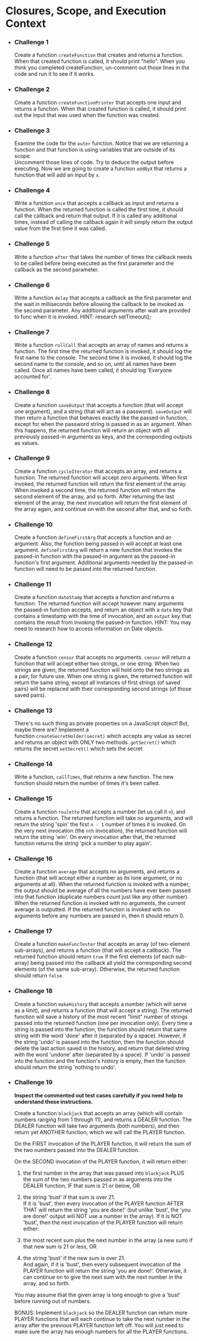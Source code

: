 Closures, Scope, and Execution Context
======================================

-   ### Challenge 1

    Create a function `createFunction` that creates and returns a function. When that created function is called, it should print "hello". When you think you completed createFunction, un-comment out those lines in the code and run it to see if it works.
-   ### Challenge 2

    Create a function `createFunctionPrinter` that accepts one input and returns a function. When that created function is called, it should print out the input that was used when the function was created.
-   ### Challenge 3

    Examine the code for the `outer` function. Notice that we are returning a function and that function is using variables that are outside of its scope.\
    Uncomment those lines of code. Try to deduce the output before executing. Now we are going to create a function `addByX` that returns a function that will add an input by `x`.
-   ### Challenge 4

    Write a function `once` that accepts a callback as input and returns a function. When the returned function is called the first time, it should call the callback and return that output. If it is called any additional times, instead of calling the callback again it will simply return the output value from the first time it was called.
-   ### Challenge 5

    Write a function `after` that takes the number of times the callback needs to be called before being executed as the first parameter and the callback as the second parameter.
-   ### Challenge 6

    Write a function `delay` that accepts a callback as the first parameter and the wait in milliseconds before allowing the callback to be invoked as the second parameter. Any additional arguments after wait are provided to func when it is invoked. HINT: research setTimeout();
-   ### Challenge 7

    Write a function `rollCall` that accepts an array of names and returns a function. The first time the returned function is invoked, it should log the first name to the console. The second time it is invoked, it should log the second name to the console, and so on, until all names have been called. Once all names have been called, it should log 'Everyone accounted for'.
-   ### Challenge 8

    Create a function `saveOutput` that accepts a function (that will accept one argument), and a string (that will act as a password). `saveOutput` will then return a function that behaves exactly like the passed-in function, except for when the password string is passed in as an argument. When this happens, the returned function will return an object with all previously passed-in arguments as keys, and the corresponding outputs as values.
-   ### Challenge 9

    Create a function `cycleIterator` that accepts an array, and returns a function. The returned function will accept zero arguments. When first invoked, the returned function will return the first element of the array. When invoked a second time, the returned function will return the second element of the array, and so forth. After returning the last element of the array, the next invocation will return the first element of the array again, and continue on with the second after that, and so forth.
-   ### Challenge 10

    Create a function `defineFirstArg` that accepts a function and an argument. Also, the function being passed in will accept at least one argument. `defineFirstArg` will return a new function that invokes the passed-in function with the passed-in argument as the passed-in function's first argument. Additional arguments needed by the passed-in function will need to be passed into the returned function.
-   ### Challenge 11

    Create a function `dateStamp` that accepts a function and returns a function. The returned function will accept however many arguments the passed-in function accepts, and return an object with a `date` key that contains a timestamp with the time of invocation, and an `output` key that contains the result from invoking the passed-in function. HINT: You may need to research how to access information on Date objects.
-   ### Challenge 12

    Create a function `censor` that accepts no arguments. `censor` will return a function that will accept either two strings, or one string. When two strings are given, the returned function will hold onto the two strings as a pair, for future use. When one string is given, the returned function will return the same string, except all instances of first strings (of saved pairs) will be replaced with their corresponding second strings (of those saved pairs).
-   ### Challenge 13

    There's no such thing as private properties on a JavaScript object! But, maybe there are? Implement a function `createSecretHolder(secret)` which accepts any value as secret and returns an object with ONLY two methods. `getSecret()` which returns the secret `setSecret()` which sets the secret
-   ### Challenge 14

    Write a function, `callTimes`, that returns a new function. The new function should return the number of times it's been called.
-   ### Challenge 15

    Create a function `roulette` that accepts a number (let us call it `n`), and returns a function. The returned function will take no arguments, and will return the string 'spin' the first `n - 1` number of times it is invoked. On the very next invocation (the `nth` invocation), the returned function will return the string 'win'. On every invocation after that, the returned function returns the string 'pick a number to play again'.
-   ### Challenge 16

    Create a function `average` that accepts no arguments, and returns a function (that will accept either a number as its lone argument, or no arguments at all). When the returned function is invoked with a number, the output should be average of all the numbers have ever been passed into that function (duplicate numbers count just like any other number). When the returned function is invoked with no arguments, the current average is outputted. If the returned function is invoked with no arguments before any numbers are passed in, then it should return 0.
-   ### Challenge 17

    Create a function `makeFuncTester` that accepts an array (of two-element sub-arrays), and returns a function (that will accept a callback). The returned function should return `true` if the first elements (of each sub-array) being passed into the callback all yield the corresponding second elements (of the same sub-array). Otherwise, the returned function should return `false`.
-   ### Challenge 18

    Create a function `makeHistory` that accepts a number (which will serve as a limit), and returns a function (that will accept a string). The returned function will save a history of the most recent "limit" number of strings passed into the returned function (one per invocation only). Every time a string is passed into the function, the function should return that same string with the word 'done' after it (separated by a space). However, if the string 'undo' is passed into the function, then the function should delete the last action saved in the history, and return that deleted string with the word 'undone' after (separated by a space). If 'undo' is passed into the function and the function's history is empty, then the function should return the string 'nothing to undo'.
-   ### Challenge 19

    **Inspect the commented out test cases carefully if you need help to understand these instructions.**

    Create a function `blackjack` that accepts an array (which will contain numbers ranging from 1 through 11), and returns a DEALER function. The DEALER function will take two arguments (both numbers), and then return yet ANOTHER function, which we will call the PLAYER function.

    On the FIRST invocation of the PLAYER function, it will return the sum of the two numbers passed into the DEALER function.

    On the SECOND invocation of the PLAYER function, it will return either:

    1.  the first number in the array that was passed into `blackjack` PLUS the sum of the two numbers passed in as arguments into the DEALER function, IF that sum is 21 or below, OR
    2.  the string 'bust' if that sum is over 21.\
    If it is 'bust', then every invocation of the PLAYER function AFTER THAT will return the string 'you are done!' (but unlike 'bust', the 'you are done!' output will NOT use a number in the array). If it is NOT 'bust', then the next invocation of the PLAYER function will return either:

    1.  the most recent sum plus the next number in the array (a new sum) if that new sum is 21 or less, OR
    2.  the string 'bust' if the new sum is over 21.\
    And again, if it is 'bust', then every subsequent invocation of the PLAYER function will return the string 'you are done!'. Otherwise, it can continue on to give the next sum with the next number in the array, and so forth.

    You may assume that the given array is long enough to give a 'bust' before running out of numbers.

    BONUS: Implement `blackjack` so the DEALER function can return more PLAYER functions that will each continue to take the next number in the array after the previous PLAYER function left off. You will just need to make sure the array has enough numbers for all the PLAYER functions.